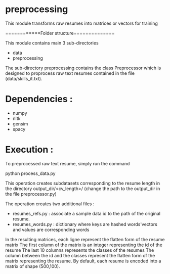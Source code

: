 # preprocessing
This module transforms raw resumes into matrices or vectors for training


============Folder structure==============

This module contains main 3 sub-directories
- data
- preprocessing

The sub-directory preprocessing contains the class Preprocessor which is designed to 
proprocess raw text resumes contained in the file (data/skills_it.txt). 

# Dependencies :
- numpy
- nltk
- gensim
- spacy

# Execution :
To preprocessed raw text resume, simply run the command 

python process_data.py

This operation creates subdatasets corresponding to the resume length in the directory output_dir/<cv_length>/ (change the path to the output_dir in the file preprocessor.py)

The operation creates two additional files :
   - resumes_refs.py : associate a sample data id to the path of the original resume.
   - resumes_words.py : dictionary where keys are hashed words'vectors and values are corresponding words


In the resulting matrices, each ligne represent the flatten form of the resume matrix
The first column of the matrix is an integer representing the id of the resume
The last 10 columns represents the classes of the resumes
The column between the id and the classes represent the flatten form of the matrix representing the resume.
By default, each resume is encoded into a matrix of shape (500,100).
